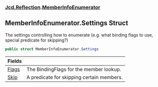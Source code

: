 ### [Jcd.Reflection](Jcd.Reflection.md 'Jcd.Reflection').[MemberInfoEnumerator](Jcd.Reflection.MemberInfoEnumerator.md 'Jcd.Reflection.MemberInfoEnumerator')

## MemberInfoEnumerator.Settings Struct

The settings controlling how to enumerate (e.g. what binding flags to use, special predicate for skipping?)

```csharp
public struct MemberInfoEnumerator.Settings
```

| Fields                                                                                                              |                                           |
|:--------------------------------------------------------------------------------------------------------------------|:------------------------------------------|
| [Flags](Jcd.Reflection.MemberInfoEnumerator.Settings.Flags.md 'Jcd.Reflection.MemberInfoEnumerator.Settings.Flags') | The BindingFlags for the member lookup.   |
| [Skip](Jcd.Reflection.MemberInfoEnumerator.Settings.Skip.md 'Jcd.Reflection.MemberInfoEnumerator.Settings.Skip')    | A predicate for skipping certain members. |
